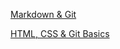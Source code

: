 [Markdown & Git](https://klauzur.github.io/rsschool-cv/cv)

[HTML, CSS & Git Basics](https://klauzur.github.io/rsschool-cv)